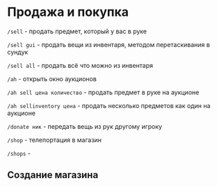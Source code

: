 # Продажа и покупка

`/sell` - продать предмет, который у вас в руке&#x20;

`/sell gui` - продать вещи из инвентаря, методом перетаскивания в сундук&#x20;

`/sell all` - продать всё что можно из инвентаря&#x20;

`/ah` - открыть окно аукционов&#x20;

`/ah sell цена количество` - продать предмет в руке на аукционе&#x20;

`/ah sellinventory цена` - продать несколько предметов как один на аукционе&#x20;

`/donate ник` - передать вещь из рук другому игроку&#x20;

`/shop` - телепортация в магазин

`/shops` -&#x20;

## Создание магазина
